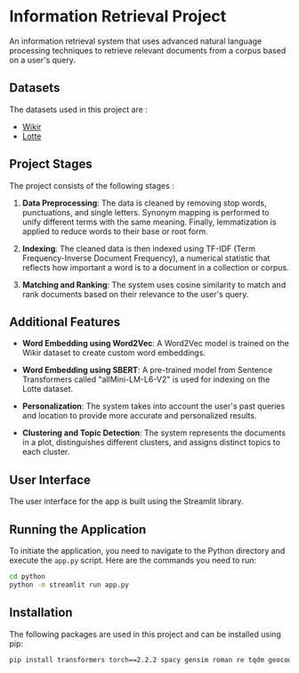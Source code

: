 # Information Retrieval Project

An information retrieval system that uses advanced natural language processing techniques to retrieve relevant documents from a corpus based on a user's query.

## Datasets

The datasets used in this project are :

- [Wikir](https://ir-datasets.com/wikir.html#wikir/en1k)
- [Lotte](https://ir-datasets.com/lotte.html#lotte/science)

## Project Stages

The project consists of the following stages :

1. **Data Preprocessing**: The data is cleaned by removing stop words, punctuations, and single letters. Synonym mapping is performed to unify different terms with the same meaning. Finally, lemmatization is applied to reduce words to their base or root form.

2. **Indexing**: The cleaned data is then indexed using TF-IDF (Term Frequency-Inverse Document Frequency), a numerical statistic that reflects how important a word is to a document in a collection or corpus.

3. **Matching and Ranking**: The system uses cosine similarity to match and rank documents based on their relevance to the user's query.

## Additional Features

- **Word Embedding using Word2Vec**: A Word2Vec model is trained on the Wikir dataset to create custom word embeddings.

- **Word Embedding using SBERT**: A pre-trained model from Sentence Transformers called "allMini-LM-L6-V2" is used for indexing on the Lotte dataset.

- **Personalization**: The system takes into account the user's past queries and location to provide more accurate and personalized results.

- **Clustering and Topic Detection**: The system represents the documents in a plot, distinguishes different clusters, and assigns distinct topics to each cluster.

## User Interface

The user interface for the app is built using the Streamlit library.

## Running the Application

To initiate the application, you need to navigate to the Python directory and execute the `app.py` script. Here are the commands you need to run:

```bash
cd python
python -m streamlit run app.py
```

## Installation

The following packages are used in this project and can be installed using pip:

```bash
pip install transformers torch==2.2.2 spacy gensim roman re tqdm geocoder sentence-transformers streamlit wordcloud textblob nltk sklearn numpy pandas matplotlib
```
